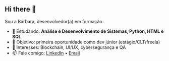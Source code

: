 ## Hi there 👋

Sou a Bárbara, desenvolvedor(a) em formação.  
- 🌱 Estudando: **Análise e Desenvolvimento de Sistemas, Python, HTML e SQL**  
- 🎯 Objetivo: primeira oportunidade como dev júnior (estágio/CLT/freela)  
- 💬 Interesses: Blockchain, UI/UX, cybersegurança e QA 
- 📫 Fale comigo: [LinkedIn](linkedin.com/in/barbara-regina-silva) • [Email](
barbara_regina66@outlook.com)

